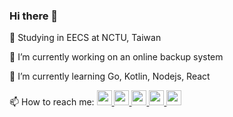 ### Hi there 👋

:closed_book: Studying in EECS at NCTU, Taiwan

🔭 I’m currently working on an online backup system

🌱 I’m currently learning Go, Kotlin, Nodejs, React

📫 How to reach me: 
<a href="https://www.facebook.com/profile.php?id=100000589183114"><img src="https://image.flaticon.com/icons/svg/1384/1384053.svg" width="24" height="24">
<a href="https://www.instagram.com/kiezhung/"><img src="https://image.flaticon.com/icons/svg/174/174855.svg" width="24" height="24">
<a href="https://twitter.com/ChangKieChung"><img src="https://image.flaticon.com/icons/svg/124/124021.svg" width="24" height="24">
<a href="https://www.linkedin.com/in/chen-kai-chang-3975b6185/"><img src="https://image.flaticon.com/icons/svg/174/174857.svg" width="24" height="24">
<a href="https://github.com/kie4280/"><img src="https://image.flaticon.com/icons/svg/2111/2111425.svg" width="24" height="24">
